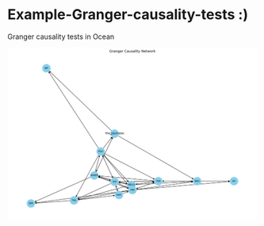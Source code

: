 # Example-Granger-causality-tests  :)
Granger causality tests in Ocean





![Figure](https://github.com/subhadeep-maishal/Example-Granger-causality-tests/raw/main/fig.png)
